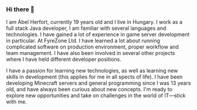 ### Hi there 👋

I am Ábel Herfort, currently 19 years old and I live in Hungary. I work as a full stack Java developer, I am familiar with several languages and technologies. I have gained a lot of experience in game server development in particular. At FyreZone Ltd. I have learned a lot about running complicated software on production environment, proper workflow and team management. I have also been involved in several other projects where I have held different developer positions.

I have a passion for learning new technologies, as well as learning new skills in development (this applies for me in all spects of life). I have been developing Minecraft servers and general programming since I was 13 years old, and have always been curious about new concepts. I'm ready to explore new opportunities and take on challenges in the world of IT—stick with me.
